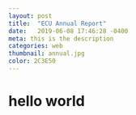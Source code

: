 ```yaml
---
layout: post
title:  "ECU Annual Report"
date:   2019-06-08 17:46:28 -0400
meta: this is the description
categories: web
thumbnail: annual.jpg
color: 2C3E50
---
```

# hello world
